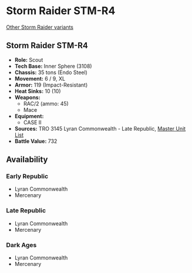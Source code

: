 # Storm Raider STM-R4

[Other Storm Raider variants](../storm_raider.md)

## Storm Raider STM-R4
- **Role:** Scout
- **Tech Base:** Inner Sphere (3108)
- **Chassis:** 35 tons (Endo Steel)
- **Movement:** 6 / 9, XL
- **Armor:** 119 (Impact-Resistant)
- **Heat Sinks:** 10 (10)
- **Weapons:**
  - RAC/2 (ammo: 45)
  - Mace
- **Equipment:**
  - CASE II
- **Sources:** TRO 3145 Lyran Commonwealth - Late Republic, [Master Unit List](http://masterunitlist.info/Unit/Details/6617/storm-raider-stm-r4)
- **Battle Value:** 732

## Availability

### Early Republic
- Lyran Commonwealth
- Mercenary

### Late Republic
- Lyran Commonwealth
- Mercenary

### Dark Ages
- Lyran Commonwealth
- Mercenary

